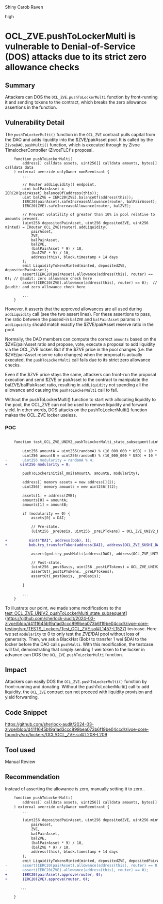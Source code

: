 Shiny Carob Raven

high

# OCL_ZVE.pushToLockerMulti is vulnerable to Denial-of-Service (DOS) attacks due to its strict zero allowance checks

## Summary

Attackers can DOS the `OCL_ZVE.pushToLockerMulti` function by front-running it and sending tokens to the contract, which breaks the zero allowance assertions in the function.

## Vulnerability Detail

The `pushToLockerMulti()` function in the `OCL_ZVE` contract pulls capital from the DAO and adds liquidity into the $ZVE/pairAsset pool. It is called by the `ZivoeDAO.pushMulti()` function, which is executed through by Zivoe TimelockerController (ZivoeTLC)'s proposal. 

```solidity
    function pushToLockerMulti(
        address[] calldata assets, uint256[] calldata amounts, bytes[] calldata data
    ) external override onlyOwner nonReentrant {
        ...

        // Router addLiquidity() endpoint.
        uint balPairAsset = IERC20(pairAsset).balanceOf(address(this));
        uint balZVE = IERC20(ZVE).balanceOf(address(this));
        IERC20(pairAsset).safeIncreaseAllowance(router, balPairAsset);
        IERC20(ZVE).safeIncreaseAllowance(router, balZVE);

        // Prevent volatility of greater than 10% in pool relative to amounts present.
        (uint256 depositedPairAsset, uint256 depositedZVE, uint256 minted) = IRouter_OCL_ZVE(router).addLiquidity(
            pairAsset, 
            ZVE, 
            balPairAsset,
            balZVE, 
            (balPairAsset * 9) / 10,
            (balZVE * 9) / 10, 
            address(this), block.timestamp + 14 days
        );
        emit LiquidityTokensMinted(minted, depositedZVE, depositedPairAsset);
        assert(IERC20(pairAsset).allowance(address(this), router) == 0); // @audit: zero allowance check here
        assert(IERC20(ZVE).allowance(address(this), router) == 0);  // @audit: and zero allowance check here

        ...
    }
```

However,  it asserts that the approved allowances are all used during `addLiquidity` call (see the two assert lines). For these assertions to pass, the ratio between the passed-in `balZVE` and `balPairAsset` params in `addLiquidity` should match exactly the $ZVE/pairAsset reserve ratio in the pool.

Normally, the DAO members can compute the correct `amounts` based on the $ZVE/pairAsset ratio and propose, vote, execute a proposal to add liquidity via the OCL_ZVE locker. But if the $ZVE price in the pool changes (i.e. the $ZVE/pairAsset reserve ratio changes) when the proposal is actually executed, the `pushToLockerMulti` call fails due to its strict zero allowance checks.

Even if the $ZVE price stays the same, attackers can front-run the proposal execution and send $ZVE or pairAsset to the contract to manipulate the balZVE/balPairAsset ratio,  resulting in `addLiquidity` not spending all the allowance and causing the `pushToLockerMulti` call to fail.

Without the pushToLockerMulti() function to start with allocating liquidity to the pool, the OCL_ZVE can not be used to remove liquidity and forward yield. In other words, DOS attacks on the pushToLockerMulti() function makes the OCL_ZVE locker useless.


### POC
```diff

    function test_OCL_ZVE_UNIV2_pushToLockerMulti_state_subsequent(uint96 randomA, uint96 randomB) public {
        
        uint256 amountA = uint256(randomA) % (10_000_000 * USD) + 10 * USD;
        uint256 amountB = uint256(randomB) % (10_000_000 * USD) + 10 * USD;
-       uint256 modularity = randomA % 4;
+      uint256 modularity = 0;

        pushToLockerInitial_Uni(amountA, amountB, modularity);

        address[] memory assets = new address[](2);
        uint256[] memory amounts = new uint256[](2);

        assets[1] = address(ZVE);
        amounts[0] = amountA;
        amounts[1] = amountB;

        if (modularity == 0) {
            assets[0] = DAI;

            // Pre-state.
            (uint256 _preBasis, uint256 _preLPTokens) = OCL_ZVE_UNIV2_DAI.fetchBasis();
            
+          mint("DAI", address(bob), 1);
+          bob.try_transferToken(address(DAI), address(OCL_ZVE_SUSHI_DAI), 1);

            assert(god.try_pushMulti(address(DAO), address(OCL_ZVE_UNIV2_DAI), assets, amounts, new bytes[](2)));

            // Post-state.
            (uint256 _postBasis, uint256 _postLPTokens) = OCL_ZVE_UNIV2_DAI.fetchBasis();
            assertGt(_postLPTokens, _preLPTokens);
            assertGt(_postBasis, _preBasis);
            
        }

        ...
    }
```
To illustrate our point, we made some modifications to the [test_OCL_ZVE_UNIV2_pushToLockerMulti_state_subsequent](https://github.com/sherlock-audit/2024-03-zivoe/blob/d4111645b19a1ad3ccc899bea073b6f19be04ccd/zivoe-core-testing/src/TESTS_Lockers/Test_OCL_ZVE.sol#L1457-L1527)](https://github.com/sherlock-audit/2024-03-zivoe/blob/d4111645b19a1ad3ccc899bea073b6f19be04ccd/zivoe-core-testing/src/TESTS_Lockers/Test_OCL_ZVE.sol#L1457-L1527) testcase.
Here we set `modularity` to 0 to only test the $ZVE/$DAI pool without loss of generosity. Then, we ask a BlackHat (Bob) to transfer 1 wei $DAI to the locker before the DAO calls `pushMulti`. With this modification, the testcase will fail, demonstrating that simply sending 1 wei token to the locker in advance can DOS the `OCL_ZVE.pushToLockerMulti` function.

## Impact
Attackers can easily DOS the `OCL_ZVE.pushToLockerMulti()` function by front-running and donating. Without the pushToLockerMulti() call to add liquidity, the `OCL_ZVE` contract can not proceed with liquidity provision and yield forwarding.

## Code Snippet

https://github.com/sherlock-audit/2024-03-zivoe/blob/d4111645b19a1ad3ccc899bea073b6f19be04ccd/zivoe-core-foundry/src/lockers/OCL/OCL_ZVE.sol#L208-L209

## Tool used

Manual Review

## Recommendation
Instead of asserting the allowance is zero, manually setting it to zero..
```diff
    function pushToLockerMulti(
        address[] calldata assets, uint256[] calldata amounts, bytes[] calldata data
    ) external override onlyOwner nonReentrant {
        ...

        (uint256 depositedPairAsset, uint256 depositedZVE, uint256 minted) = IRouter_OCL_ZVE(router).addLiquidity(
            pairAsset, 
            ZVE, 
            balPairAsset,
            balZVE, 
            (balPairAsset * 9) / 10,
            (balZVE * 9) / 10, 
            address(this), block.timestamp + 14 days
        );
        emit LiquidityTokensMinted(minted, depositedZVE, depositedPairAsset);
-       assert(IERC20(pairAsset).allowance(address(this), router) == 0);
-       assert(IERC20(ZVE).allowance(address(this), router) == 0);
+       IERC20(pairAsset).approve(router, 0);
+       IERC20(ZVE).approve(router, 0);
       
       ...

    }
```